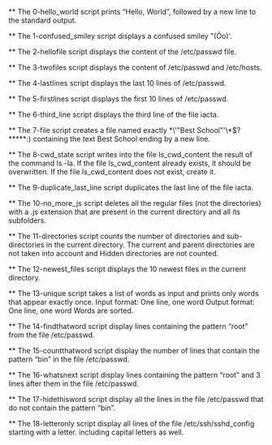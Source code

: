 ** The 0-hello_world script prints “Hello, World”, followed by a new line to the standard output.

** The 1-confused_smiley script displays a confused smiley "(Ôo)'.

** The 2-hellofile script displays the content of the /etc/passwd file.

** The 3-twofiles script displays the content of /etc/passwd and /etc/hosts.

** The 4-lastlines script displays the last 10 lines of /etc/passwd.

** The 5-firstlines script displays the first 10 lines of /etc/passwd.

** The 6-third_line script displays the third line of the file iacta.

** The 7-file script creates a file named exactly \*\\'"Best School"\'\\*$\?\*\*\*\*\*:) containing the text Best School ending by a new line.

** The 8-cwd_state script writes into the file ls_cwd_content the result of the command ls -la. If the file ls_cwd_content already exists, it should be overwritten. If the file ls_cwd_content does not exist, create it.

** The 9-duplicate_last_line script duplicates the last line of the file iacta.

** The 10-no_more_js script deletes all the regular files (not the directories) with a .js extension that are present in the current directory and all its subfolders.

** The 11-directories script counts the number of directories and sub-directories in the current directory. The current and parent directories are not taken into account and Hidden directories are not counted.

** The 12-newest_files script displays the 10 newest files in the current directory.

** The 13-unique script takes a list of words as input and prints only words that appear exactly once.
    Input format: One line, one word
    Output format: One line, one word
    Words are sorted.

** The 14-findthatword script display lines containing the pattern “root” from the file /etc/passwd.

** The 15-countthatword script display the number of lines that contain the pattern “bin” in the file /etc/passwd.

** The 16-whatsnext script display lines containing the pattern “root” and 3 lines after them in the file /etc/passwd.

** The 17-hidethisword script display all the lines in the file /etc/passwd that do not contain the pattern “bin”.

** The 18-letteronly script display all lines of the file /etc/ssh/sshd_config starting with a letter. including capital letters as well.


